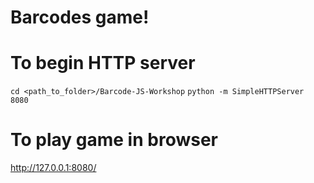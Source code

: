 # Barcodes game!

# To begin HTTP server
`cd <path_to_folder>/Barcode-JS-Workshop`
`python -m SimpleHTTPServer 8080`

# To play game in browser
http://127.0.0.1:8080/